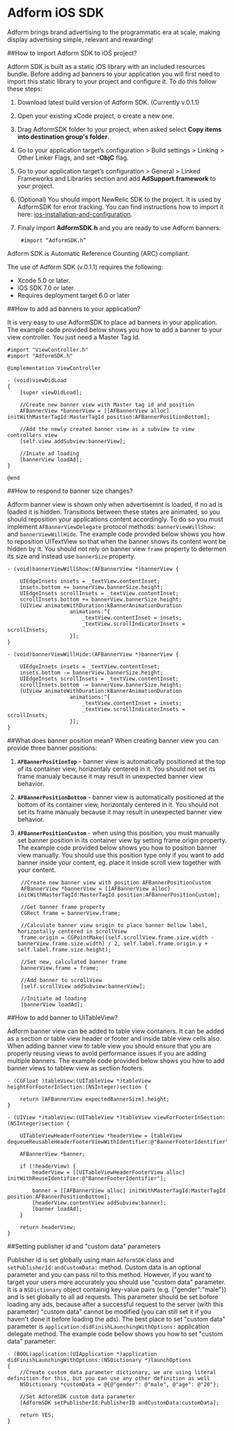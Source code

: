 # Adform iOS SDK

Adform brings brand advertising to the programmatic era at scale, making display advertising simple, relevant and rewarding!

##How to import Adform SDK to iOS project?

Adform SDK is built as a static iOS library with an included resources bundle. Before adding ad banners to your application you will first need to import this static library to your project and configure it. To do this follow these steps:

1. Download latest build version of Adform SDK. (Currently v.0.1.1)
2. Open your existing xCode project, o create a new one.
3. Drag AdformSDK folder to your project, when asked select **Copy items into destination group's folder**.
4. Go to your application target’s configuration > Build settings > Linking > Other Linker Flags, and set **-ObjC** flag.
5. Go to your application target’s configuration > General > Linked Frameworks and Libraries section and add **AdSupport.framework** to your project.
6. (Optional) You should import NewRelic SDK to the project. It is used by AdformSDK for error tracking. You can find instructions how to import it here: [ios-installation-and-configuration](https://docs.newrelic.com/docs/mobile-monitoring-installation/ios-installation-and-configuration).
7. Finaly import **AdformSDK.h** and you are ready to use Adform banners:
    
		#import “AdformSDK.h”

Adform SDK is Automatic Reference Counting (ARC) compliant. 

The use of Adform SDK (v.0.1.1) requires the following:

* Xcode 5.0 or later.
* iOS SDK 7.0 or later.
* Requires deployment target 6.0 or later

##How to add ad banners to your application?

It is very easy to use AdformSDK to place ad banners in your application. The example code provided below shows you how to add a banner to your view controller. You just need a Master Tag Id.

	#import "ViewController.h"
	#import "AdformSDK.h"

	@implementation ViewController

	- (void)viewDidLoad
	{
		[super viewDidLoad];
    
   		//Create new banner view with Master tag id and position
    	AFBannerView *bannerView = [[AFBannerView alloc] initWithMasterTagId:MasterTagId position:AFBannerPositionBottom];
    	
    	//Add the newly created banner view as a subview to view controllers view
    	[self.view addSubview:bannerView];
    
    	//Iniate ad loading
    	[bannerView loadAd];
	}

	@end

##How to respond to banner size changes?

Adform banner view is shown only when advertisemnt is loaded, if no ad is loaded it is hidden. Transitions between these states are animated, so you should reposition your applications content accordingly. To do so you must implement `AFBannerViewDelegate` protocol methods: `bannerViewWillShow:` and `bannerViewWillHide`. The example code provided below shows you how to reposition UITextView so that when the banner shows its content wont be hidden by it. You should not rely on banner view `frame` property to determen its size and instead use `bannerSize` property.

	- (void)bannerViewWillShow:(AFBannerView *)bannerView {

    	UIEdgeInsets insets = _textView.contentInset;
   		insets.bottom += bannerView.bannerSize.height;
    	UIEdgeInsets scrollInsets = _textView.contentInset;
    	scrollInsets.bottom += bannerView.bannerSize.height;
    	[UIView animateWithDuration:kBannerAnimationDuration
                     	animations:^{
                         	_textView.contentInset = insets;
                         	_textView.scrollIndicatorInsets = scrollInsets;
                     	}];
	}

	- (void)bannerViewWillHide:(AFBannerView *)bannerView {
    
        UIEdgeInsets insets = _textView.contentInset;
       	insets.bottom -= bannerView.bannerSize.height;
       	UIEdgeInsets scrollInsets = _textView.contentInset;
       	scrollInsets.bottom -= bannerView.bannerSize.height;
       	[UIView animateWithDuration:kBannerAnimationDuration
                       	animations:^{
                           	_textView.contentInset = insets;
                           	_textView.scrollIndicatorInsets = scrollInsets;
                       	}];
	}
	
##What does banner position mean?
When creating banner view you can provide three banner positions:

1. **`AFBannerPositionTop`** - banner view is automatically positioned at the top of its container view, horizontaly centered in it. You should not set its frame manualy because it may result in unexpected banner view behavior.
2. **`AFBannerPositionBottom`** - banner view is automatically positioned at the bottom of its container view, horizontaly centered in it. You should not set its frame manualy because it may result in unexpected banner view behavior.
3. **`AFBannerPositionCustom`** - when using this position, you must manually set banner position in its container view by setting frame.origin property. The example code provided below shows you how to position banner view manually. You should use this position type only if you want to add banner inside your content, eg. place it inside scroll view together with your content.

		//Create new banner view with position AFBannerPositionCustom
		AFBannerView *bannerView = [[AFBannerView alloc] initWithMasterTagId:MasterTagId position:AFBannerPositionCustom];

		//Get banner frame property
    	CGRect frame = bannerView.frame;

		//Calculate banner view origin to place banner bellow label, horizontally centered in scrollView
    	frame.origin = CGPointMake((self.scrollView.frame.size.width - 		bannerView.frame.size.width) / 2, self.label.frame.origin.y + self.label.frame.size.height);

		//Set new, calculated banner frame
    	bannerView.frame = frame;

		//Add banner to scrollView
    	[self.scrollView addSubview:bannerView];

		//Initiate ad loading
    	[bannerView loadAd];


##How to add banner to UITableView?

Adform banner view can be added to table view contaners. It can be added as a section or table view header or footer and inside table view cells also. When adding banner view to table view you should ensure that you are properly reusing views to avoid performance issues if you are adding multiple banners. The example code provided below shows you how to add banner views to tablew view as section footers.

	- (CGFloat )tableView:(UITableView *)tableView heightForFooterInSection:(NSInteger)section {
	
		return [AFBannerView expectedBannerSize].height;
	}

	- (UIView *)tableView:(UITableView *)tableView viewForFooterInSection:(NSInteger)section {
    
    	UITableViewHeaderFooterView *headerView = [tableView dequeueReusableHeaderFooterViewWithIdentifier:@"BannerFooterIdentifier"];
    
    	AFBannerView *banner;
    
        if (!headerView) {
            headerView = [[UITableViewHeaderFooterView alloc] initWithReuseIdentifier:@"BannerFooterIdentifier"];
            
            banner = [[AFBannerView alloc] initWithMasterTagId:MasterTagId position:AFBannerPositionBottom];
            [headerView.contentView addSubview:banner];
            [banner loadAd];
    	}     
    
    	return headerView;
	}

##Setting publisher id and "custom data" parameters

Publisher id is set globally using main `AdformSDK` class and `setPublisherId:andCustomData:` method. Custom data is an optional parameter and you can pass nil to this method. However, if you want to target your users more accurately you should use "custom data" parameter. It is a `NSDictionary` object containig key-value pairs (e.g. {"gender":"male"}) and is set globally to all ad requests. This parameter should be set bofore loading any ads, because after a successful request to the server (with this parameter) "custom data" cannot be modified (you can still set it if you haven't done it before loading the ads). The best place to set "custom data" parameter is `application:didFinishLaunchingWithOptions:` application delegate method. The example code bellow shows you how to set "custom data" parameter:

	- (BOOL)application:(UIApplication *)application didFinishLaunchingWithOptions:(NSDictionary *)launchOptions
	{
		//Create custom data parameter dictionary, we are using literal definition for this, but you can use any other definition as well
		NSDictionary *customData = @{@"gender": @"male", @"age": @"20"};
		
    	//Set AdformSDK custom data parameter
    	[AdformSDK setPublisherId:PublisherID andCustomData:customData];
    	
    	return YES;
	}
